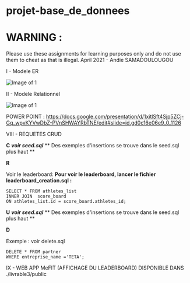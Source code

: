 # projet-base_de_donnees



# WARNING : 

Please use these assignments for learning purposes only and do not use them to cheat as that is illegal.
April 2021 - Andie SAMADOULOUGOU


I -  Modele ER
 
![Image of 1](https://github.com/professor-forward/projet-base_de_donnees/blob/livrable3/Livrable_3/Modeles(ER%20et%20MR)/ER_livrable3.png)
 







II - Modele Relationnel 

![Image of 1](https://github.com/professor-forward/projet-base_de_donnees/blob/livrable3/Livrable_3/Modeles(ER%20et%20MR)/Relationnal_Model_livrable3.png)



POWER POINT : https://docs.google.com/presentation/d/1xitlSft4Sjp5ZCj-Gq_wpvKYVwDbZ-PVnSHWAYRbTNE/edit#slide=id.gd0c16e06e9_0_1126


VIII - REQUETES CRUD 

**C**
***voir seed.sql***
** Des exemples d'insertions se trouve dans le seed.sql plus haut **

**R**

Voir le leaderboard:   **Pour voir le leaderboard, lancer le fichier leaderboard_creation.sql :**
```
SELECT * FROM athletes_list 
INNER JOIN  score_board
ON athletes_list.id = score_board.athletes_id;
```


**U**
***voir seed.sql***
** Des exemples d'insertions se trouve dans le seed.sql plus haut **

**D**

Exemple : voir delete.sql
```
DELETE * FROM partner 
WHERE entreprise_name ='TETA';
```





IX - WEB APP MeFIT (AFFICHAGE DU LEADERBOARD)
DISPONIBLE DANS ./livrable3/public





